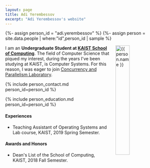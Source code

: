 ```yaml
---
layout: page
title: Adi Yerembessov
excerpt: "Adi Yerembessov's website"
---
```


{%- assign person_id = "adi.yerembessov" %}
{%- assign person = site.data.people | where:"id",person_id | sample %}

<img align="right" style="width: 30%; padding-left: 3%;" src="{{ site.baseurl}}/assets/adi.yerembessov.jpg" alt="{{ person.name }}">
	
I am an **Undergraduate Student at [KAIST School of Computing](https://cs.kaist.ac.kr)**. The field of Computer Science that piqued my interest, during the years I've been studying at KAIST, is Computer Systems. For this reason, I was eager to join [Concurrency and Parallelism Laboratory](https://cp.kaist.ac.kr).

{% include person_contact.md person_id=person_id %}


{% include person_education.md person_id=person_id %}

#### Experiences

- Teaching Assistant of Operating Systems and Lab course, KAIST, 2019 Spring Semester.


#### Awards and Honors

- Dean's List of the School of Computing, KAIST, 2018 Fall Semester.

